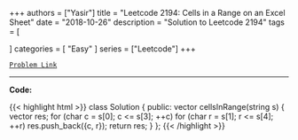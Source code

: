 
+++
authors = ["Yasir"]
title = "Leetcode 2194: Cells in a Range on an Excel Sheet"
date = "2018-10-26"
description = "Solution to Leetcode 2194"
tags = [
    
]
categories = [
    "Easy"
]
series = ["Leetcode"]
+++



[`Problem Link`](https://leetcode.com/problems/cells-in-a-range-on-an-excel-sheet/description/)

---

**Code:**

{{< highlight html >}}
class Solution {
public:
    vector<string> cellsInRange(string s) {
    vector<string> res;
    for (char c = s[0]; c <= s[3]; ++c)
        for (char r = s[1]; r <= s[4]; ++r)
            res.push_back({c, r});
    return res;
}
};
{{< /highlight >}}

